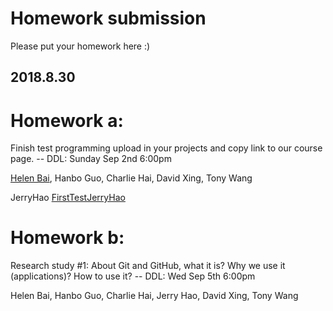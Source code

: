 Homework submission
====================================================================================
Please put your homework here :)

2018.8.30
------------------------------------------------------------------------------------
# Homework a:

Finish test programming upload in your projects and copy link to our course page.  -- DDL: Sunday Sep 2nd 6:00pm

[Helen Bai](https://github.com/HelenBai2002Tong/Cesium/blob/master/HelenBaiEXER1.py), Hanbo Guo, Charlie Hai, David Xing, Tony Wang

JerryHao [FirstTestJerryHao](https://github.com/JerryHao2001/HAO/blob/master/IB/HW/FirstTestJerryHao)

# Homework b:

Research study #1: About Git and GitHub, what it is? Why we use it (applications)? How to use it?   -- DDL: Wed Sep 5th 6:00pm

Helen Bai, Hanbo Guo, Charlie Hai, Jerry Hao, David Xing, Tony Wang

